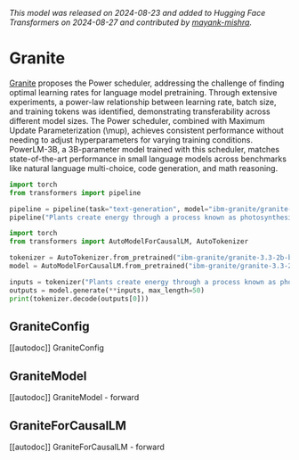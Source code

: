 <!--Copyright 2024 The HuggingFace Team. All rights reserved.

Licensed under the Apache License, Version 2.0 (the "License"); you may not use this file except in compliance with
the License. You may obtain a copy of the License at

http://www.apache.org/licenses/LICENSE-2.0

Unless required by applicable law or agreed to in writing, software distributed under the License is distributed on
an "AS IS" BASIS, WITHOUT WARRANTIES OR CONDITIONS OF ANY KIND, either express or implied. See the License for the
specific language governing permissions and limitations under the License.

⚠️ Note that this file is in Markdown but contain specific syntax for our doc-builder (similar to MDX) that may not be
rendered properly in your Markdown viewer.

-->
*This model was released on 2024-08-23 and added to Hugging Face Transformers on 2024-08-27 and contributed by [mayank-mishra](https://huggingface.co/mayank-mishra).*

# Granite

[Granite](https://huggingface.co/papers/2408.13359) proposes the Power scheduler, addressing the challenge of finding optimal learning rates for language model pretraining. Through extensive experiments, a power-law relationship between learning rate, batch size, and training tokens was identified, demonstrating transferability across different model sizes. The Power scheduler, combined with Maximum Update Parameterization (\mup), achieves consistent performance without needing to adjust hyperparameters for varying training conditions. PowerLM-3B, a 3B-parameter model trained with this scheduler, matches state-of-the-art performance in small language models across benchmarks like natural language multi-choice, code generation, and math reasoning.

<hfoptions id="usage">
<hfoption id="Pipeline">

```py
import torch
from transformers import pipeline

pipeline = pipeline(task="text-generation", model="ibm-granite/granite-3.3-2b-base", dtype="auto",)
pipeline("Plants create energy through a process known as photosynthesis.")
```

</hfoption>
<hfoption id="AutoModel">

```py
import torch
from transformers import AutoModelForCausalLM, AutoTokenizer

tokenizer = AutoTokenizer.from_pretrained("ibm-granite/granite-3.3-2b-base")
model = AutoModelForCausalLM.from_pretrained("ibm-granite/granite-3.3-2b-base", dtype="auto",)

inputs = tokenizer("Plants create energy through a process known as photosynthesis.", return_tensors="pt")
outputs = model.generate(**inputs, max_length=50)
print(tokenizer.decode(outputs[0]))
```

</hfoption>
</hfoptions>

## GraniteConfig

[[autodoc]] GraniteConfig

## GraniteModel

[[autodoc]] GraniteModel
    - forward

## GraniteForCausalLM

[[autodoc]] GraniteForCausalLM
    - forward

